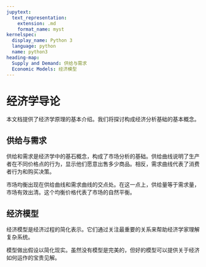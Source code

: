 ```yaml
---
jupytext:
  text_representation:
    extension: .md
    format_name: myst
kernelspec:
  display_name: Python 3
  language: python
  name: python3
heading-map:
  Supply and Demand: 供给与需求
  Economic Models: 经济模型
---
```


# 经济学导论

本文档提供了经济学原理的基本介绍。我们将探讨构成经济分析基础的基本概念。

## 供给与需求

供给和需求是经济学中的基石概念，构成了市场分析的基础。供给曲线说明了生产者在不同价格点的行为，显示他们愿意出售多少商品。相反，需求曲线代表了消费者行为和购买决策。

市场均衡出现在供给曲线和需求曲线的交点处。在这一点上，供给量等于需求量，市场有效出清。这个均衡价格代表了市场的自然平衡。

## 经济模型

经济模型是经济过程的简化表示。它们通过关注最重要的关系来帮助经济学家理解复杂系统。

模型做出假设以简化现实。虽然没有模型是完美的，但好的模型可以提供关于经济如何运作的宝贵见解。
